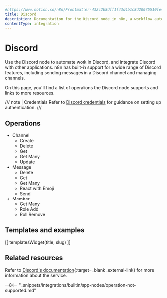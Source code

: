 ```yaml
---
#https://www.notion.so/n8n/Frontmatter-432c2b8dff1f43d4b1c8d20075510fe4
title: Discord
description: Documentation for the Discord node in n8n, a workflow automation platform. Includes details of operations and configuration, and links to examples and credentials information.
contentType: integration
---
```


# Discord

Use the Discord node to automate work in Discord, and integrate Discord with other applications. n8n has built-in support for a wide range of Discord features, including sending messages in a Discord channel and managing channels.

On this page, you'll find a list of operations the Discord node supports and links to more resources.

/// note | Credentials
Refer to [Discord credentials](/integrations/builtin/credentials/discord/) for guidance on setting up authentication. 
///

## Operations

- Channel
	- Create
	- Delete
	- Get
	- Get Many
	- Update
- Message
	- Delete
	- Get
	- Get Many
	- React with Emoji
	- Send
- Member
	- Get Many
	- Role Add
	- Roll Remove

## Templates and examples

<!-- see https://www.notion.so/n8n/Pull-in-templates-for-the-integrations-pages-37c716837b804d30a33b47475f6e3780 -->
[[ templatesWidget(title, slug) ]]

## Related resources

Refer to [Discord's documentation](https://discord.com/developers/docs/intro){:target=_blank .external-link} for more information about the service.

--8<-- "_snippets/integrations/builtin/app-nodes/operation-not-supported.md"

